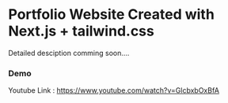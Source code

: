 # Portfolio Website Created with Next.js + tailwind.css
Detailed desciption comming soon....

### Demo
Youtube Link : https://www.youtube.com/watch?v=GlcbxbOxBfA
